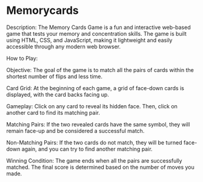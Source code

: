 # Memorycards
Description:
The Memory Cards Game is a fun and interactive web-based game that tests your memory and concentration skills. The game is built using HTML, CSS, and JavaScript, making it lightweight and easily accessible through any modern web browser.

How to Play:

Objective: The goal of the game is to match all the pairs of cards within the shortest number of flips and less time.

Card Grid: At the beginning of each game, a grid of face-down cards is displayed, with the card backs facing up.

Gameplay: Click on any card to reveal its hidden face. Then, click on another card to find its matching pair.

Matching Pairs: If the two revealed cards have the same symbol, they will remain face-up and be considered a successful match.

Non-Matching Pairs: If the two cards do not match, they will be turned face-down again, and you can try to find another matching pair.

Winning Condition: The game ends when all the pairs are successfully matched. The final score is determined based on the number of moves you made.
